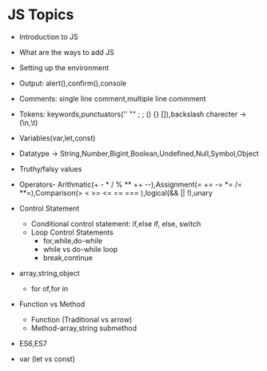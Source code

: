 # JS Topics

- Introduction to JS
- What are the ways to add JS
- Setting up the environment
- Output: alert(),confirm(),console
- Comments: single line comment,multiple line commment
- Tokens: keywords,punctuators('' "" ; ; () {} []),backslash charecter -> (\n,\t)
- Variables(var,let,const)
- Datatype -> String,Number,Bigint,Boolean,Undefined,Null,Symbol,Object
- Truthy/falsy values
- Operators- Arithmatic(+ - * / % ** ++ --),Assignment(= += -= *= /= **=),Comparison(> < >=  <= == === ),logical(&& || !),unary
- Control Statement
    - Conditional control statement: if,else if, else, switch
    - Loop Control Statements
        - for,while,do-while
        - while vs do-while loop
        - break,continue
- array,string,object
    - for of,for in
- Function vs Method
    - Function (Traditional vs arrow)
    - Method-array,string submethod
- ES6,ES7

- var (let vs const)